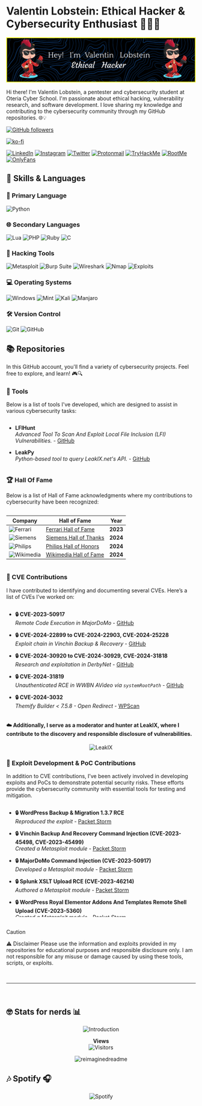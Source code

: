 # Valentin Lobstein: Ethical Hacker & Cybersecurity Enthusiast 👨‍💻🔐

![](./github-header-image.png)

<!-- 
🥚🎉 Congratulations! You found the hidden Easter egg! 🎉🥚

Here's a secret message just for you:
"Always be curious and never stop learning!"

If you want to share that you found the Easter egg, tweet me @Chocapikk_!
-->

Hi there! I'm Valentin Lobstein, a pentester and cybersecurity student at Oteria Cyber School. I'm passionate about ethical hacking, vulnerability research, and software development. I love sharing my knowledge and contributing to the cybersecurity community through my GitHub repositories. 🌐💡

[![GitHub followers](https://img.shields.io/github/followers/Chocapikk?style=social)](https://github.com/Chocapikk)

[![ko-fi](https://az743702.vo.msecnd.net/cdn/kofi3.png?v=0)](https://ko-fi.com/Chocapikk)

<p align="center">
  
[![LinkedIn](https://img.shields.io/badge/LinkedIn-%230077B5.svg?&style=for-the-badge&logo=linkedin&logoColor=white)](https://www.linkedin.com/in/valentin-l1337/)
[![Instagram](https://img.shields.io/badge/Instagram-%23E4405F.svg?&style=for-the-badge&logo=instagram&logoColor=white)](https://www.instagram.com/ch0c4p1kk/)
[![Twitter](https://img.shields.io/badge/Twitter-%23000000.svg?&style=for-the-badge&logo=x&logoColor=white)](https://www.twitter.com/Chocapikk_)
[![Protonmail](https://img.shields.io/badge/Protonmail-%23640c8a.svg?&style=for-the-badge&logo=protonmail&logoColor=white)](mailto:balgogan@protonmail.com)
[![TryHackMe](https://img.shields.io/badge/TryHackMe-%230b0557.svg?&style=for-the-badge&logo=tryhackme&logoColor=white)](https://tryhackme.com/p/Chocapik)
[![RootMe](https://img.shields.io/badge/RootMe-%2313ad05.svg?&style=for-the-badge&logo=rootme&logoColor=white)](https://root-me.org/Chocapikk)
[![OnlyFans](https://img.shields.io/badge/OnlyFans-%231877F2.svg?&style=for-the-badge&logo=onlyfans&logoColor=white)](https://www.youtube.com/watch?v=dQw4w9WgXcQ)

</p>


## 🧰 Skills & Languages

### 🚀 Primary Language

![Python](https://img.shields.io/badge/Python-%233776AB.svg?&style=for-the-badge&logo=python&logoColor=white)

### 🌐 Secondary Languages

![Lua](https://img.shields.io/badge/Lua-%232C2D72.svg?&style=for-the-badge&logo=lua&logoColor=white)
![PHP](https://img.shields.io/badge/PHP-%23777BB4.svg?&style=for-the-badge&logo=php&logoColor=white)
![Ruby](https://img.shields.io/badge/Ruby-%23CC342D.svg?&style=for-the-badge&logo=ruby&logoColor=white)
![C](https://img.shields.io/badge/C-%23A8B9CC.svg?&style=for-the-badge&logo=c&logoColor=white)

### 🔧 Hacking Tools

![Metasploit](https://img.shields.io/badge/Metasploit-%23000000.svg?&style=for-the-badge&logo=metasploit&logoColor=blue)
![Burp Suite](https://img.shields.io/badge/Burp_Suite-%23ff7b00.svg?&style=for-the-badge&logo=burp-suite&logoColor=white)
![Wireshark](https://img.shields.io/badge/Wireshark-%236671AB.svg?&style=for-the-badge&logo=wireshark&logoColor=white)
![Nmap](https://img.shields.io/badge/Nmap-%23000000.svg?&style=for-the-badge&logo=nmap&logoColor=green)
![Exploits](https://img.shields.io/badge/My%20Own%20Exploits-%23FF4500.svg?&style=for-the-badge&logo=security&logoColor=white)

### 💻 Operating Systems

![Windows](https://img.shields.io/badge/Windows-10,%2011-%230078D6.svg?&style=for-the-badge&logo=windows&logoColor=white)
![Mint](https://img.shields.io/badge/Linux-Mint-%286BE43.svg?&style=for-the-badge&logo=linuxmint&logoColor=white)
![Kali](https://img.shields.io/badge/Kali-%2300c8ff.svg?&style=for-the-badge&logo=kalilinux&logoColor=white)
![Manjaro](https://img.shields.io/badge/Manjaro-%2334be5b.svg?&style=for-the-badge&logo=manjaro&logoColor=white)

### 🛠️ Version Control

![Git](https://img.shields.io/badge/Git-%23F05032.svg?&style=for-the-badge&logo=git&logoColor=white)
![GitHub](https://img.shields.io/badge/GitHub-%23181717.svg?&style=for-the-badge&logo=github&logoColor=white)


## 📚 Repositories

In this GitHub account, you'll find a variety of cybersecurity projects. Feel free to explore, and learn! 🎮🔍

### 📁 Tools

Below is a list of tools I've developed, which are designed to assist in various cybersecurity tasks:

<div style="max-height: 200px; overflow-y: auto; padding-right: 10px;">

- **LFIHunt**  
  *Advanced Tool To Scan And Exploit Local File Inclusion (LFI) Vulnerabilities.* - [GitHub](https://github.com/Chocapikk/LFIHunt)

- **LeakPy**  
  *Python-based tool to query LeakIX.net's API.* - [GitHub](https://github.com/Chocapikk/LeakPy)

</div>


### 🏆 Hall Of Fame

Below is a list of Hall of Fame acknowledgments where my contributions to cybersecurity have been recognized:

<div style="max-height: 200px; overflow-y: auto;">

| Company | Hall of Fame | Year |
|---------|--------------|------|
| ![Ferrari](https://img.shields.io/badge/-Ferrari-red?style=plastic&logo=ferrari&logoColor=white) | [Ferrari Hall of Fame](https://www.ferrari.com/fr-FR/hall-of-fame-responsible-disclosure-programme) | **2023** |
| ![Siemens](https://img.shields.io/badge/-Siemens-blue?style=plastic&logo=siemens&logoColor=white) | [Siemens Hall of Thanks](https://www.siemens.com/global/en/products/services/cert/hall-of-thanks.html) | **2024** |
| ![Philips](https://img.shields.io/badge/-Philips-blue?style=plastic&logo=philips&logoColor=white) | [Philips Hall of Honors](https://www.philips.com/a-w/security/coordinated-vulnerability-disclosure/hall-of-honors.html) | **2024** |
| ![Wikimedia](https://img.shields.io/badge/-Wikimedia-black?style=plastic&logo=wikipedia&logoColor=white) | [Wikimedia Hall of Fame](https://security.wikimedia.org/hall-of-fame/) | **2024** |

</div>


### 🚨 CVE Contributions

I have contributed to identifying and documenting several CVEs. Here’s a list of CVEs I’ve worked on:

<div style="max-height: 300px; overflow-y: auto; padding-right: 10px;">

- **🔒 CVE-2023-50917**  
  *Remote Code Execution in MajorDoMo* - [GitHub](https://github.com/Chocapikk/CVE-2023-50917)

- **🔒 CVE-2024-22899 to CVE-2024-22903, CVE-2024-25228**  
  *Exploit chain in Vinchin Backup & Recovery* - [GitHub](https://github.com/Chocapikk/CVE-2024-22899-to-22903-ExploitChain)

- **🔒 CVE-2024-30920 to CVE-2024-30929, CVE-2024-31818**  
  *Research and exploitation in DerbyNet* - [GitHub](https://github.com/Chocapikk/derbynet-research)

- **🔒 CVE-2024-31819**  
  *Unauthenticated RCE in WWBN AVideo via `systemRootPath`* - [GitHub](https://github.com/Chocapikk/CVE-2024-31819)

- **🔒 CVE-2024-3032**  
  *Themify Builder < 7.5.8 - Open Redirect* - [WPScan](https://wpscan.com/vulnerability/d130a60c-c36b-4994-9b0e-e52cd7f99387/)

</div>


#### ☁️ Additionally, I serve as a moderator and hunter at LeakIX, where I contribute to the discovery and responsible disclosure of vulnerabilities.

<p align="center">
  <img src="https://leakix.net/public/img/logoleakix-v2.png" alt="LeakIX" width="500px">
</p>



### 🚨 Exploit Development & PoC Contributions

In addition to CVE contributions, I’ve been actively involved in developing exploits and PoCs to demonstrate potential security risks. These efforts provide the cybersecurity community with essential tools for testing and mitigation.

<div style="max-height: 300px; overflow-y: auto; padding-right: 10px;">

- **🔒 WordPress Backup & Migration 1.3.7 RCE**  
  *Reproduced the exploit* - [Packet Storm](https://packetstormsecurity.com/files/176638/WordPress-Backup-Migration-1.3.7-Remote-Command-Execution.html)

- **🔒 Vinchin Backup And Recovery Command Injection (CVE-2023-45498, CVE-2023-45499)**  
  *Created a Metasploit module* - [Packet Storm](https://packetstormsecurity.com/files/176289/Vinchin-Backup-And-Recovery-Command-Injection.html)

- **🔒 MajorDoMo Command Injection (CVE-2023-50917)**  
  *Developed a Metasploit module* - [Packet Storm](https://packetstormsecurity.com/files/176669/MajorDoMo-Command-Injection.html)

- **🔒 Splunk XSLT Upload RCE (CVE-2023-46214)**  
  *Authored a Metasploit module* - [Packet Storm](https://packetstormsecurity.com/files/176154/Splunk-XSLT-Upload-Remote-Code-Execution.html)

- **🔒 WordPress Royal Elementor Addons And Templates Remote Shell Upload (CVE-2023-5360)**  
  *Created a Metasploit module* - [Packet Storm](https://packetstormsecurity.com/files/175992/WordPress-Royal-Elementor-Addons-And-Templates-Remote-Shell-Upload.html)

- **🔒 Extensive VC Addons for WPBakery Page Builder < 1.9.1 Unauthenticated RCE**  
  *Reported LFI to RCE escalation* - [WPScan](https://wpscan.com/vulnerability/239ea870-66e5-4754-952e-74d4dd60b809/)

- **🔒 Bricks Builder Theme 1.9.6 Remote Code Execution (CVE-2024-25600) PoC Reproduction**  
  *Reproduced PoC based on snicco's research and developed a Metasploit module* - [GitHub](https://github.com/Chocapikk/CVE-2024-25600)  
  *Also published on Packet Storm* - [Packet Storm](https://packetstormsecurity.com/files/177801/WordPress-Bricks-Builder-Theme-1.9.6-Remote-Code-Execution.html)

- **🔒 Unauthenticated RCE in WWBN AVideo (CVE-2024-31819)**  
  *Developed a Metasploit module* - [Packet Storm](https://packetstormsecurity.com/files/178659/AVideo-WWBNIndex-Plugin-Unauthenticated-Remote-Code-Execution.html)

- **🔒 WordPress Hash Form 1.1.0 Remote Code Execution (CVE-2024-5084)**  
  *Developed a Metasploit module* - [Packet Storm](https://packetstormsecurity.com/files/178929/WordPress-Hash-Form-1.1.0-Remote-Code-Execution.html)

- **🔒 SPIP 4.2.12 Remote Code Execution (CVE-2024-7954)**  
  *Developed a Metasploit module* - [Packet Storm](https://packetstormsecurity.com/files/180333/SPIP-4.2.12-Remote-Code-Execution.html)

</div>



</br>

> [!CAUTION]
> ⚠️ Disclaimer
> Please use the information and exploits provided in my repositories for educational purposes and responsible disclosure only. I am not responsible for any misuse or damage caused by using these tools, scripts, or exploits.

</br>

---

</br>

## 🤓 Stats for nerds 📊

<p align="center">
  <img src="https://readme-typing-svg.herokuapp.com?font=JetBrains+Mono&duration=2000&color=00FF00&center=true&vCenter=true&lines=root@fbi.gov:~%23" alt="Introduction">
</p>

<p align="center">
  <strong>Views</strong>
  <br>
  <img src="https://profile-counter.glitch.me/Chocapikk/count.svg" alt="Visitors">
</p>

<p align="center">
  <img src="https://myreadme.vercel.app/api/embed/Chocapikk?panels=userstatistics,toprepositories,toplanguages,commitgraph" alt="reimaginedreadme">
</p>

## 🎶 Spotify 🎧

<p align="center">
  <img src="https://spotify-recently-played-readme.vercel.app/api?user=oo9aiy0bxg2zdatiwj3enp2pa&count=6" alt="Spotify">
</p>

